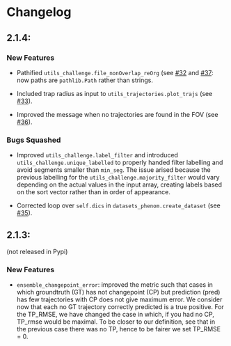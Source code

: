 # Changelog

## 2.1.4:

### New Features
- Pathified `utils_challenge.file_nonOverlap_reOrg` (see [#32](https://github.com/AnDiChallenge/andi_datasets/pull/32) and [#37](https://github.com/AnDiChallenge/andi_datasets/pull/37): now paths are `pathlib.Path` rather than strings.

- Included trap radius as input to `utils_trajectories.plot_trajs` (see [#33](https://github.com/AnDiChallenge/andi_datasets/pull/33)).

- Improved the message when no trajectories are found in the FOV (see [#36](https://github.com/AnDiChallenge/andi_datasets/pull/36)).

### Bugs Squashed

- Improved `utils_challenge.label_filter` and introduced `utils_challenge.unique_labelled` to properly handed filter labelling and avoid segments smaller than `min_seg`. The issue arised because the previous labelling for the `utils_challenge.majority_filter` would vary depending on the actual values in the input array, creating labels based on the sort vector rather than in order of appearance.

- Corrected loop over `self.dics` in `datasets_phenom.create_dataset` (see [#35](https://github.com/AnDiChallenge/andi_datasets/pull/35)).


## 2.1.3:
(not released in Pypi)

### New Features
- `ensemble_changepoint_error`: improved the metric such that cases in which groundtruth (GT) has not changepoint (CP) but prediction (pred) has few trajectories with CP does not give maximum error. We consider now that each no GT trajectory correctly predicted is a true positive. For the TP_RMSE, we have changed the case in which, if you had no CP, TP_rmse would be maximal. To be closer to our definition, see that in the previous case there was no TP, hence to be fairer we set TP_RMSE = 0. 